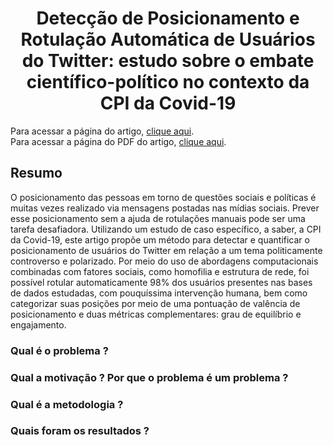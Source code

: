 # <center>Detecção de Posicionamento e Rotulação Automática de Usuários do Twitter: estudo sobre o embate científico-político no contexto da CPI da Covid-19</center>

Para acessar a página do artigo, [clique  aqui](https://sol.sbc.org.br/index.php/brasnam/article/view/20516).<br/>
Para acessar a página do PDF do artigo, [clique aqui](https://sol.sbc.org.br/index.php/brasnam/article/view/20516/20343).



## Resumo
O posicionamento das pessoas em torno de questões sociais e políticas é muitas vezes realizado via mensagens postadas nas mídias sociais. Prever esse posicionamento sem a ajuda de rotulações manuais pode ser uma tarefa desafiadora. Utilizando um estudo de caso específico, a saber, a CPI da Covid-19, este artigo propõe um método para detectar e quantificar o posicionamento de usuários do Twitter em relação a um tema politicamente controverso e polarizado. Por meio do uso de abordagens computacionais combinadas com fatores sociais, como homofilia e estrutura de rede, foi possível rotular automaticamente 98% dos usuários presentes nas bases de dados estudadas, com pouquíssima intervenção humana, bem como categorizar suas posições por meio de uma pontuação de valência de posicionamento e duas métricas complementares: grau de equilíbrio e engajamento.

### Qual é o problema ?

### Qual a motivação ? Por que o problema é um problema ?

### Qual é a metodologia ?

### Quais foram os resultados ?